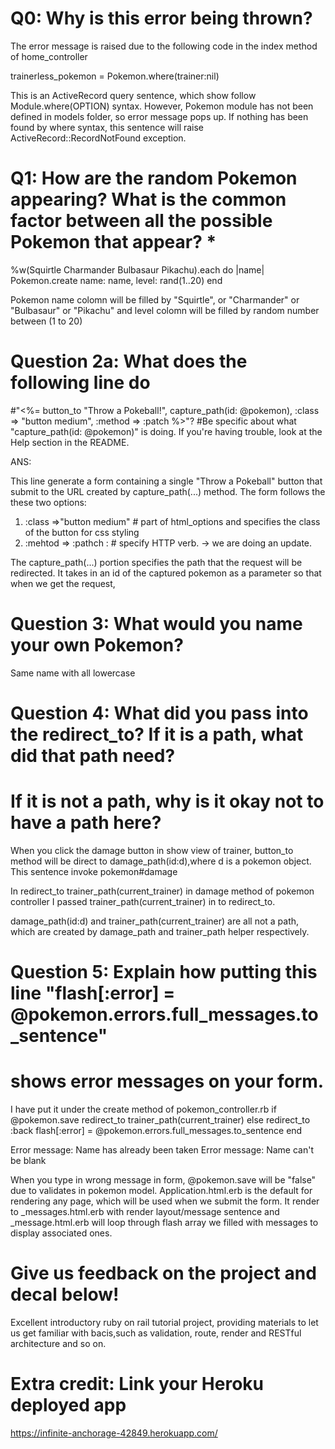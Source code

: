 # Q0: Why is this error being thrown?

The error message is raised due to the following code in the index method of home_controller 

trainerless_pokemon = Pokemon.where(trainer:nil)

This is an ActiveRecord query sentence, which show follow Module.where(OPTION) syntax. 
However, Pokemon module has not been defined in models folder, so error message pops up. 
If nothing has been found by where syntax, this sentence will raise ActiveRecord::RecordNotFound exception.

# Q1: How are the random Pokemon appearing? What is the common factor between all the possible Pokemon that appear? *
%w(Squirtle Charmander Bulbasaur Pikachu).each do |name|
  Pokemon.create name: name, level: rand(1..20)
end

Pokemon name colomn will be filled by  "Squirtle", or  "Charmander" or  "Bulbasaur" or "Pikachu"
and level colomn will be filled by random number between (1 to 20)

# Question 2a: What does the following line do 
#"<%= button_to "Throw a Pokeball!", capture_path(id: @pokemon), :class => "button medium", :method => :patch %>"? 
#Be specific about what "capture_path(id: @pokemon)" is doing. If you're having trouble, look at the Help section in the README.

ANS:

This line generate a form containing a single "Throw a Pokeball" button that submit to the URL created by capture_path(...) method. 
The form follows the these two options:
1. :class =>"button medium"    # part of html_options and specifies the class of the button for css styling
2. :mehtod => :pathch  :   # specify HTTP verb. -> we are doing an update.


The capture_path(...) portion specifies the path that the request will be redirected. 
It takes in an id of the captured pokemon as a parameter so that when we get the request, 



# Question 3: What would you name your own Pokemon?

Same name with all lowercase 

# Question 4: What did you pass into the redirect_to? If it is a path, what did that path need? 
# If it is not a path, why is it okay not to have a path here?

When you click the damage button in show view of trainer,
button_to method will be direct to damage_path(id:d),where d is a pokemon object.
This sentence invoke pokemon#damage

In redirect_to trainer_path(current_trainer) in damage method of pokemon controller
I passed trainer_path(current_trainer) in to redirect_to.

damage_path(id:d) and trainer_path(current_trainer) are all not a path, which are
created by damage_path and trainer_path helper respectively.


# Question 5: Explain how putting this line "flash[:error] = @pokemon.errors.full_messages.to_sentence" 
# shows error messages on your form.

I have put it under the create method of pokemon_controller.rb
        if @pokemon.save
            redirect_to trainer_path(current_trainer)
        else 
            redirect_to :back
            flash[:error] = @pokemon.errors.full_messages.to_sentence
        end
        
Error message: Name has already been taken
Error message: Name can't be blank

When you type in wrong message in form, @pokemon.save will be "false" due to validates in pokemon model. 
Application.html.erb is the default for rendering any page, which will be used when we submit the form. 
It render to _messages.html.erb with render layout/message sentence and _message.html.erb will loop through
flash array we filled with messages to display associated ones. 

# Give us feedback on the project and decal below!

Excellent introductory ruby on rail tutorial project, providing materials to let us get familiar with 
bacis,such as validation, route, render and RESTful architecture and so on. 



# Extra credit: Link your Heroku deployed app


https://infinite-anchorage-42849.herokuapp.com/
